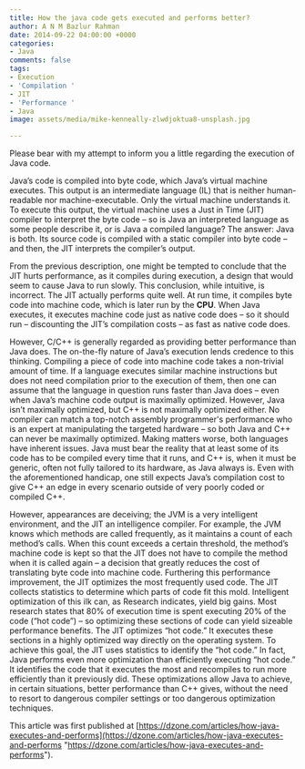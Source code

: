 ```yaml
---
title: How the java code gets executed and performs better?
author: A N M Bazlur Rahman
date: 2014-09-22 04:00:00 +0000
categories:
- Java
comments: false
tags:
- Execution
- 'Compilation '
- JIT
- 'Performance '
- Java
image: assets/media/mike-kenneally-zlwdjoktua8-unsplash.jpg

---
```

Please bear with my attempt to inform you a little regarding the execution of Java code.

Java’s code is compiled into byte code, which Java’s virtual machine executes. This output is an intermediate language (IL) that is neither human-readable nor machine-executable. Only the virtual machine understands it. To execute this output, the virtual machine uses a Just in Time (JIT) compiler to interpret the byte code – so is Java an interpreted language as some people describe it, or is Java a compiled language? The answer: Java is both. Its source code is compiled with a static compiler into byte code – and then, the JIT interprets the compiler’s output.

From the previous description, one might be tempted to conclude that the JIT hurts performance, as it compiles during execution, a design that would seem to cause Java to run slowly. This conclusion, while intuitive, is incorrect. The JIT actually performs quite well. At run time, it compiles byte code into machine code, which is later run by the **CPU**. When Java executes, it executes machine code just as native code does – so it should run – discounting the JIT’s compilation costs – as fast as native code does.

However, C/C++ is generally regarded as providing better performance than Java does. The on-the-fly nature of Java’s execution lends credence to this thinking. Compiling a piece of code into machine code takes a non-trivial amount of time. If a language executes similar machine instructions but does not need compilation prior to the execution of them, then one can assume that the language in question runs faster than Java does – even when Java’s machine code output is maximally optimized. However, Java isn’t maximally optimized, but C++ is not maximally optimized either. No compiler can match a top-notch assembly programmer's performance who is an expert at manipulating the targeted hardware – so both Java and C++ can never be maximally optimized. Making matters worse, both languages have inherent issues. Java must bear the reality that at least some of its code has to be compiled every time that it runs, and C++ is, when it must be generic, often not fully tailored to its hardware, as Java always is. Even with the aforementioned handicap, one still expects Java’s compilation cost to give C++ an edge in every scenario outside of very poorly coded or compiled C++.

However, appearances are deceiving; the JVM is a very intelligent environment, and the JIT an intelligence compiler. For example, the JVM knows which methods are called frequently, as it maintains a count of each method’s calls. When this count exceeds a certain threshold, the method’s machine code is kept so that the JIT does not have to compile the method when it is called again – a decision that greatly reduces the cost of translating byte code into machine code. Furthering this performance improvement, the JIT optimizes the most frequently used code. The JIT collects statistics to determine which parts of code fit this mold. Intelligent optimization of this ilk can, as Research indicates, yield big gains. Most research states that 80% of execution time is spent executing 20% of the code (“hot code”) – so optimizing these sections of code can yield sizeable performance benefits. The JIT optimizes “hot code.” It executes these sections in a highly optimized way directly on the operating system. To achieve this goal, the JIT uses statistics to identify the “hot code.” In fact, Java performs even more optimization than efficiently executing “hot code.” It identifies the code that it executes the most and recompiles to run more efficiently than it previously did. These optimizations allow Java to achieve, in certain situations, better performance than C++ gives, without the need to resort to dangerous compiler settings or too dangerous optimization techniques.

This article was first published at [https://dzone.com/articles/how-java-executes-and-performs](https://dzone.com/articles/how-java-executes-and-performs "https://dzone.com/articles/how-java-executes-and-performs").